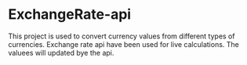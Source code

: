 # ExchangeRate-api
This project is used to convert currency values from different types of currencies.
Exchange rate api have been used for live calculations. The valuees will updated bye the api.
